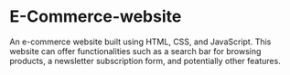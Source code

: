 # E-Commerce-website
An e-commerce website built using HTML, CSS, and JavaScript. This website can offer functionalities such as a search bar for browsing products, a newsletter subscription form, and potentially other features.
